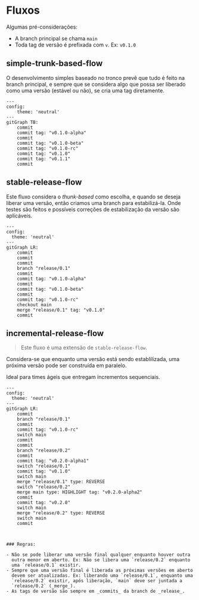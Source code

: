 # Fluxos

Algumas pré-considerações:

- A branch principal se chama `main`
- Toda tag de versão é prefixada com `v`. Ex: `v0.1.0`

## simple-trunk-based-flow

O desenvolvimento simples baseado no tronco prevê que tudo é feito
na branch principal, e sempre que se considera algo que possa ser
liberado como uma versão (estável ou não), se cria uma tag diretamente.

```mermaid
---
config:
    theme: 'neutral'
---
gitGraph TB:
    commit
    commit tag: "v0.1.0-alpha"
    commit
    commit tag: "v0.1.0-beta"
    commit tag: "v0.1.0-rc"
    commit tag: "v0.1.0"
    commit tag: "v0.1.1"
    commit
```

## stable-release-flow

Este fluxo considera o _thunk-based_ como escolha, e quando se deseja
liberar uma versão, então criamos uma branch para estabilizá-la.
Onde testes são feitos e possíveis correções de estabilização da
versão são aplicáveis.

```mermaid
---
config:
  theme: 'neutral'
---
gitGraph LR:
    commit
    commit
    commit
    branch "release/0.1"
    commit
    commit tag: "v0.1.0-alpha"
    commit
    commit tag: "v0.1.0-beta"
    commit
    commit tag: "v0.1.0-rc"
    checkout main
    merge "release/0.1" tag: "v0.1.0"
    commit
```

## incremental-release-flow

> Este fluxo é uma extensão de `stable-release-flow`.

Considera-se que enquanto uma versão está sendo establilizada, uma
próxima versão pode ser construída em paralelo.

Ideal para times ágeis que entregam incrementos sequenciais.

```mermaid
---
config:
  theme: 'neutral'
---
gitGraph LR:
    commit
    branch "release/0.1"
    commit
    commit tag: "v0.1.0-rc"
    switch main
    commit
    commit
    branch "release/0.2"
    commit
    commit tag: "v0.2.0-alpha1"
    switch "release/0.1"
    commit tag: "v0.1.0"
    switch main
    merge "release/0.1" type: REVERSE
    switch "release/0.2"
    merge main type: HIGHLIGHT tag: "v0.2.0-alpha2"
    commit 
    commit tag: "v0.2.0"
    switch main
    merge "release/0.2" type: REVERSE
    switch main
    commit
```
```


### Regras:

- Não se pode liberar uma versão final qualquer enquanto houver outra
  outra menor em aberto. Ex: Não se libera uma `release/0.2` enquanto
  uma `release/0.1` existir.
- Sempre que uma versão final é liberada as próximas versões em aberto
  devem ser atualizadas. Ex: liberando uma `release/0.1`, enquanto uma
  `release/0.2` existir, após liberação, `main` deve ser juntada a 
  `release/0.2` (_merge_). 
- As tags de versão são sempre em _commits_ da branch de _release_.
```
